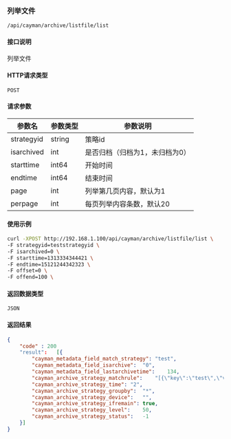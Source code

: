 ### 列举文件
`/api/cayman/archive/listfile/list`

#### 接口说明
列举文件

#### HTTP请求类型
`POST`

#### 请求参数
|参数名|参数类型|参数说明|
|--|--|--|
|strategyid|string|策略id|
|isarchived|int|是否归档（归档为1，未归档为0）|
|starttime|int64|开始时间|
|endtime|int64|结束时间|
|page|int|列举第几页内容，默认为1|
|perpage|int|每页列举内容条数，默认20|


#### 使用示例
```sh
curl -XPOST http://192.168.1.100/api/cayman/archive/listfile/list \
-F strategyid=teststrategyid \
-F isarchived=0 \
-F starttime=1313334344421 \
-F endtime=15121244342323 \
-F offset=0 \
-F offend=100 \
```

#### 返回数据类型
`JSON`

#### 返回结果
```json
{
    "code" : 200
	"result":	[{
		"cayman_metadata_field_match_strategy":	"test",
		"cayman_metadata_field_isarchive":	"0",
		"cayman_metadata_field_lastarchivetime":	134,
		"cayman_archive_strategy_matchrule":	"[{\"key\":\"test\",\"value\":\"test\",\"match\":\"=\"}]",
		"cayman_archive_strategy_time":	"2",
		"cayman_archive_strategy_groupby":	"*",
		"cayman_archive_strategy_device":	"",
		"cayman_archive_strategy_ifremain":	true,
		"cayman_archive_strategy_level":	50,
		"cayman_archive_strategy_status":	-1
	}]
}
```


